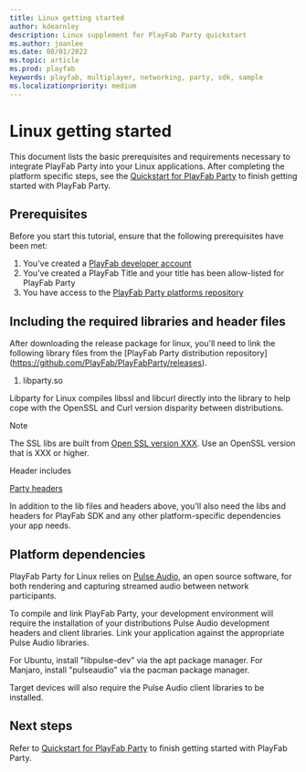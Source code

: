 ```yaml
---
title: Linux getting started
author: kdearnley
description: Linux supplement for PlayFab Party quickstart
ms.author: joanlee
ms.date: 08/01/2022
ms.topic: article
ms.prod: playfab
keywords: playfab, multiplayer, networking, party, sdk, sample
ms.localizationpriority: medium
---
```


# Linux getting started

This document lists the basic prerequisites and requirements necessary to integrate PlayFab Party into your Linux applications. After completing the platform specific steps, see the [Quickstart for PlayFab Party](quickstart.md) to finish getting started with PlayFab Party.

## Prerequisites
Before you start this tutorial, ensure that the following prerequisites have been met:

1. You've created a [PlayFab developer account](https://developer.playfab.com/)
2. You've created a PlayFab Title and your title has been allow-listed for PlayFab Party
3. You have access to the [PlayFab Party platforms repository](https://github.com/PlayFab/PlayFabParty)
## Including the required libraries and header files

After downloading the release package for linux, you'll need to link the following library files from the [PlayFab Party distribution repository] (https://github.com/PlayFab/PlayFabParty/releases).

1. libparty.so

Libparty for Linux compiles libssl and libcurl directly into the library to help cope with the OpenSSL and Curl version disparity between distributions.  

> [!NOTE]
> The SSL libs are built from [Open SSL version XXX](https://github.com/openssl/openssl/tree/OpenSSL_1_1_1-stable). Use an OpenSSL version that is XXX or higher.


Header includes

[Party headers](https://github.com/PlayFab/PlayFabParty/tree/master/include)

In addition to the lib files and headers above, you'll also need the libs and headers for PlayFab SDK and any other platform-specific dependencies your app needs. 

## Platform dependencies

PlayFab Party for Linux relies on [Pulse Audio](https://www.freedesktop.org/wiki/Software/PulseAudio/), an open source software, for both rendering and capturing streamed audio between network participants.

To compile and link PlayFab Party, your development environment will require the installation of your distributions Pulse Audio development headers and client libraries.  Link your application against the appropriate Pulse Audio libraries.

For Ubuntu, install "libpulse-dev" via the apt package manager.
For Manjaro, install "pulseaudio" via the pacman package manager.

Target devices will also require the Pulse Audio client libraries to be installed.

## Next steps

Refer to [Quickstart for PlayFab Party](quickstart.md) to finish getting started with PlayFab Party.
